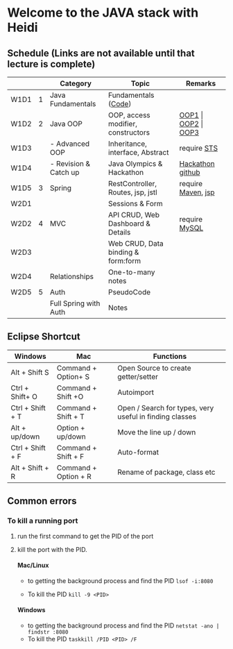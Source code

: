 # Welcome to the JAVA stack with Heidi

## Schedule (Links are not available until that lecture is complete)
<table>
<thead>
    <th></th>
    <th></th>
    <th> Category </th>
    <th> Topic </th>
    <th> Remarks</th>
</thead>
    <tbody>
    <tr>
        <td>W1D1 </td>
        <td>1</td>
        <td>Java Fundamentals</td>
        <td>Fundamentals (<a href="./Java1Fundamentals/">Code</a>)</td>
        <td></td>
    </tr>
    <tr>
        <td>W1D2 </td>
        <td>2</td>
        <td>Java OOP</td>
        <td>OOP, access modifier, constructors 
        </td>
        <td> <a href="./Java2OOP/Part1/OOP1/">OOP1</a> | <a href="./Java2OOP/Part1/OOP2/">OOP2</a> | <a href="./Java2OOP/Part1/OOP3/">OOP3</a></td>
    </tr>
    <tr>
        <td>W1D3 </td>
        <td></td>
        <td> - Advanced OOP</td>
        <td>Inheritance, interface, Abstract</td>
        <td> require <a href="https://login.codingdojo.com/m/315/9381/65677">STS</a></td>
    </tr>
    <tr>
        <td>W1D4 </td>
        <td></td>
        <td>- Revision & Catch up</td>
        <td>Java Olympics & Hackathon</td>
        <td> <a href="https://github.com/heidi1105/JAVA_hackathon">Hackathon github </a></td>
    </tr>
    <tr>
        <td>W1D5 </td>
        <td>3</td>
        <td>Spring</td>
        <td>RestController, Routes, jsp, jstl</td>
        <td> require <a href="https://login.codingdojo.com/m/315/9532/64266">Maven</a>, <a href="https://login.codingdojo.com/m/315/9532/64276">jsp</a></td>
    </tr>
    <tr>
        <td>W2D1 </td>
        <td></td>
        <td></td>
        <td>Sessions & Form</td>
        <td> </td>
    </tr>
    <tr>
        <td>W2D2 </td>
        <td>4</td>
        <td> MVC </td>
        <td>API CRUD, Web Dashboard & Details</td>
        <td> require <a href="https://login.codingdojo.com/m/315/9533/64293">MySQL</a> </td>
    </tr>
    <tr>
        <td>W2D3 </td>
        <td></td>
        <td></td>
        <td>Web CRUD, Data binding & form:form </td>
        <td> </td>
    </tr>
    <tr>
        <td> W2D4 </td>
        <td></td>
        <td>Relationships</td>
        <td>One-to-many notes</td>
        <td> </td>
    </tr>
    <tr>
        <td> W2D5 </td>
        <td>5</td>
        <td>Auth</td>
        <td>PseudoCode</td>
        <td> </td>
    </tr>
        <tr>
        <td>  </td>
        <td></td>
        <td>Full Spring with Auth</td>
        <td>Notes </td>
        <td> </td>
    </tr>
    </tbody>
</table>

## Eclipse Shortcut
| Windows | Mac    | Functions |
|----------------- | -----------------| --------------|
| Alt + Shift S  | Command + Option+ S| Open Source to create getter/setter|
| Ctrl + Shift+ O  | Command + Shift +O | Autoimport |
| Ctrl + Shift + T | Command + Shift + T| Open / Search for types, very useful in finding classes|
| Alt + up/down | Option + up/down | Move the line up / down |
| Ctrl + Shift + F| Command + Shift + F | Auto-format | 
|Alt + Shift + R|Command + Option + R|Rename of package, class etc|


## Common errors

### To kill a running port
1. run the first command to get the PID of the port
2. kill the port with the PID. 

    #### **Mac/Linux**
    - to getting the background process and find the PID
    ```lsof -i:8080 ```

    - To kill the PID
    ```kill -9 <PID> ```

    #### **Windows**
    - to getting the background process and find the PID
    ```netstat -ano | findstr :8080```
    - To kill the PID
    ```taskkill /PID <PID> /F ```

